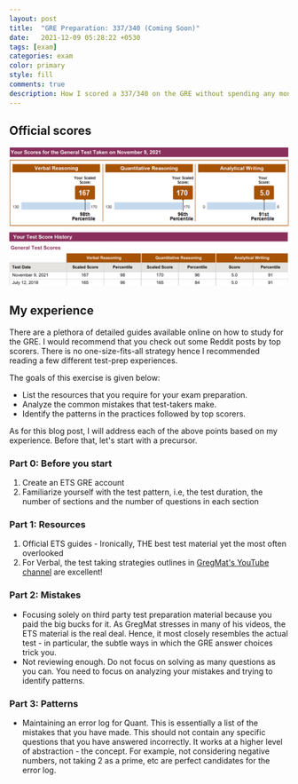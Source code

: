 ```yaml
---
layout: post
title:  "GRE Preparation: 337/340 (Coming Soon)"
date:   2021-12-09 05:28:22 +0530
tags: [exam]
categories: exam
color: primary
style: fill
comments: true
description: How I scored a 337/340 on the GRE without spending any money on expensive test prep services
---
```


## Official scores

<img src="/Images/GRE_Official_Score.png" alt="GRE Official Score">

## My experience

There are a plethora of detailed guides available online on how to study for the GRE. I would recommend that you check out some Reddit posts by top scorers. There is no one-size-fits-all strategy hence I recommended reading a few different test-prep experiences.

The goals of this exercise is given below:

<ul>
	<li>List the resources that you require for your exam preparation.</li>
	<li>Analyze the common mistakes that test-takers make.</li>
	<li>Identify the patterns in the practices followed by top scorers.</li>
</ul>

As for this blog post, I will address each of the above points based on my experience. Before that, let's start with a precursor.

### Part 0: Before you start

<ol>
	<li>Create an ETS GRE account</li>
	<li>Familiarize yourself with the test pattern, i.e, the test duration, the number of sections and the number of questions in each section</li>
</ol>

### Part 1: Resources

<ol>
	<li>Official ETS guides - Ironically, THE best test material yet the most often overlooked</li>
	<li>For Verbal, the test taking strategies outlines in <a href="https://www.youtube.com/channel/UCktwzce9ncy_K78l1KBZkYQ">GregMat's YouTube channel</a> are excellent!</li>
</ol>

### Part 2: Mistakes

<ul>
	<li>Focusing solely on third party test preparation material because you paid the big bucks for it. As GregMat stresses in many of his videos, the ETS material is the real deal. Hence, it most closely resembles the actual test - in particular, the subtle ways in which the GRE answer choices trick you.</li>
	<li>Not reviewing enough. Do not focus on solving as many questions as you can. You need to focus on analyzing your mistakes and trying to identify patterns.</li>
</ul>

### Part 3: Patterns

<ul>
	<li>Maintaining an error log for Quant. This is essentially a list of the mistakes that you have made. This should not contain any specific questions that you have answered incorrectly. It works at a higher level of abstraction - the concept. For example, not considering negative numbers, not taking 2 as a prime, etc are perfect candidates for the error log.</li>
</ul>